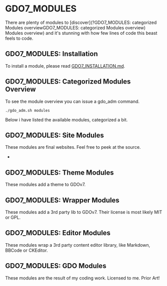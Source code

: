 # GDO7_MODULES

There are plenty of modules to [discover](?GDO7_MODULES: categorized Modules overviewGDO7_MODULES: categorized Modules overview) Modules overview) and it's stunning with how few lines of code this beast feels to code.


## GDO7_MODULES: Installation

To install a module, please read [GDO7_INSTALLATION.md](GDO7_INSTALLATION.md#gdov7-installation-of-a-module).


## GDO7_MODULES: Categorized Modules Overview

To see the module overview you can issue a gdo_adm command.

    ./gdo_adm.sh modules
    
Below i have listed the available modules, categorized a bit.

    
## GDO7_MODULES: Site Modules

These modules are final websites. Feel free to peek at the source.

- 


## GDO7_MODULES: Theme Modules

These modules add a theme to GDOv7.


## GDO7_MODULES: Wrapper Modules

These modules add a 3rd party lib to GDOv7. Their license is most likely MIT or GPL.


## GDO7_MODULES: Editor Modules

These modules wrap a 3rd party content editor library, like Markdown, BBCode or CKEditor.


## GDO7_MODULES: GDO Modules

These modules are the result of my coding work. Licensed to me. Prior Art!

